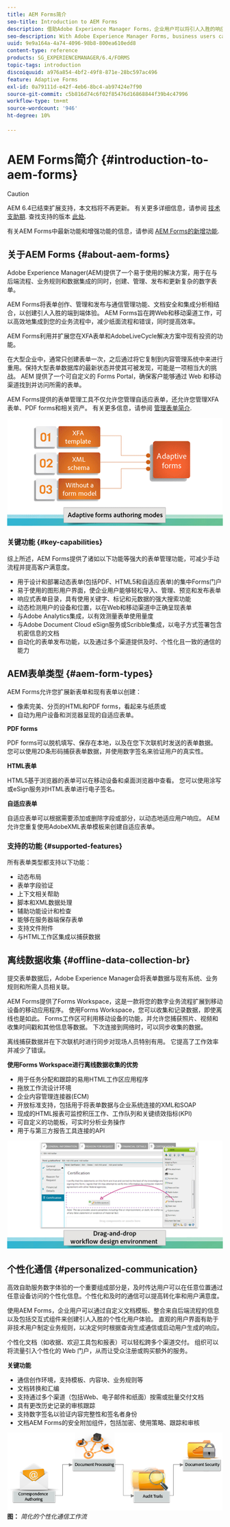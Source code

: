 ```yaml
---
title: AEM Forms简介
seo-title: Introduction to AEM Forms
description: 借助Adobe Experience Manager Forms，企业用户可以将引人入胜的响应式自适应表单集成到Web和移动站点中，从而简化数字注册流程并提高客户转化率。
seo-description: With Adobe Experience Manager Forms, business users can integrate engaging, responsive, and adaptive forms into web and mobile sites, simplifying the digital enrollment process and increasing customer conversion rates.
uuid: 9e9a164a-4a74-4096-98b8-800ea610edd8
content-type: reference
products: SG_EXPERIENCEMANAGER/6.4/FORMS
topic-tags: introduction
discoiquuid: a976a854-4bf2-49f8-871e-28bc597ac496
feature: Adaptive Forms
exl-id: 0a79111d-e42f-4eb6-8bc4-ab97424e7f90
source-git-commit: c5b816d74c6f02f85476d16868844f39b4c47996
workflow-type: tm+mt
source-wordcount: '946'
ht-degree: 10%

---
```


# AEM Forms简介 {#introduction-to-aem-forms}

>[!CAUTION]
>
>AEM 6.4已结束扩展支持，本文档将不再更新。 有关更多详细信息，请参阅 [技术支助期](https://helpx.adobe.com/cn/support/programs/eol-matrix.html). 查找支持的版本 [此处](https://experienceleague.adobe.com/docs/).

有关AEM Forms中最新功能和增强功能的信息，请参阅 [AEM Forms的新增功能](/help/forms/using/whats-new.md).

## 关于AEM Forms {#about-aem-forms}

Adobe Experience Manager(AEM)提供了一个易于使用的解决方案，用于在与后端流程、业务规则和数据集成的同时，创建、管理、发布和更新复杂的数字表单。

AEM Forms将表单创作、管理和发布与通信管理功能、文档安全和集成分析相结合，以创建引人入胜的端到端体验。 AEM Forms旨在跨Web和移动渠道工作，可以高效地集成到您的业务流程中，减少纸面流程和错误，同时提高效率。

AEM Forms利用并扩展您在XFA表单和AdobeLiveCycle解决方案中现有投资的功能。

在大型企业中，通常只创建表单一次，之后通过将它复制到内容管理系统中来进行重用。保持大型表单数据库的最新状态并使其可被发现，可能是一项相当大的挑战。 AEM 提供了一个可自定义的 Forms Portal，确保客户能够通过 Web 和移动渠道找到并访问所需的表单。

AEM Forms提供的表单管理工具不仅允许您管理自适应表单，还允许您管理XFA表单、PDF forms和相关资产。 有关更多信息，请参阅 [管理表单简介](/help/forms/using/introduction-managing-forms.md).

![](do-not-localize/4th-draft.gif)

### 关键功能 {#key-capabilities}

综上所述，AEM Forms提供了诸如以下功能等强大的表单管理功能，可减少手动流程并提高客户满意度。

* 用于设计和部署动态表单(包括PDF、HTML5和自适应表单)的集中Forms门户
* 易于使用的图形用户界面，使企业用户能够轻松导入、管理、预览和发布表单
* 响应式表单目录，具有使用关键字、标记和元数据的强大搜索功能
* 动态检测用户的设备和位置，以在Web和移动渠道中正确呈现表单
* 与Adobe Analytics集成，以有效测量表单使用量度
* 与Adobe Document Cloud eSign服务或Scribble集成，以电子方式签署包含机密信息的文档
* 自动化的表单发布功能，以及通过多个渠道提供及时、个性化且一致的通信的能力

## AEM表单类型 {#aem-form-types}

AEM Forms允许您扩展新表单和现有表单以创建：

* 像素完美、分页的HTML和PDF forms，看起来与纸质或
* 自动为用户设备和浏览器呈现的自适应表单。

**PDF forms**

PDF forms可以脱机填写、保存在本地，以及在您下次联机时发送的表单数据。 您可以使用2D条形码捕获表单数据，并使用数字签名来验证用户的真实性。

**HTML表单**

HTML5基于浏览器的表单可以在移动设备和桌面浏览器中查看。 您可以使用涂写或eSign服务对HTML表单进行电子签名。

**自适应表单**

自适应表单可以根据需要添加或删除字段或部分，以动态地适应用户响应。 AEM允许您重复使用AdobeXML表单模板来创建自适应表单。

### 支持的功能 {#supported-features}

所有表单类型都支持以下功能：

* 动态布局
* 表单字段验证
* 上下文相关帮助
* 脚本和XML数据处理
* 辅助功能设计和检查
* 能够在服务器端保存表单
* 支持文件附件
* 与HTML工作区集成以捕获数据

## 离线数据收集 {#offline-data-collection-br}

提交表单数据后，Adobe Experience Manager会将表单数据与现有系统、业务规则和所需人员相关联。

AEM Forms提供了Forms Workspace，这是一款将您的数字业务流程扩展到移动设备的移动应用程序。 使用Forms Workspace，您可以收集和记录数据，即使离线也是如此。 Forms工作区可利用移动设备的功能，并允许您捕获照片、视频和收集时间戳和其他信息等数据。 下次连接到网络时，可以同步收集的数据。

离线捕获数据并在下次联机时进行同步对现场人员特别有用。 它提高了工作效率并减少了错误。

**使用Forms Workspace进行离线数据收集的优势**

* 用于任务分配和跟踪的易用HTML工作区应用程序
* 拖放工作流设计环境
* 企业内容管理连接器(ECM)
* 开放标准支持，包括用于将表单数据与企业系统连接的XML和SOAP
* 现成的HTML报表可监控积压工作、工作队列和关键绩效指标(KPI)
* 可自定义的功能板，可实时分析业务操作
* 用于与第三方报告工具连接的API

![](do-not-localize/3rd-draft.gif)

## 个性化通信 {#personalized-communication}

高效自助服务数字体验的一个重要组成部分是，及时传达用户可以在任意位置通过任意设备访问的个性化信息。个性化和及时的通信可以提高转化率和用户满意度。

使用AEM Forms，企业用户可以通过自定义文档模板、整合来自后端流程的信息以及包括交互式组件来创建引人入胜的个性化用户体验。 直观的用户界面有助于非技术用户制定业务规则，以决定何时根据查询生成通信或启动用户生成的响应。

个性化文档（如收据、欢迎工具包和报表）可以轻松跨多个渠道交付。 组织可以将流量引入个性化的 Web 门户，从而让受众注册或购买额外的服务。

**关键功能**

* 通信创作环境，支持模板、内容块、业务规则等
* 文档转换和汇编
* 支持通过多个渠道（包括Web、电子邮件和纸面）按需或批量交付文档
* 具有更改历史记录的审核跟踪
* 支持数字签名以验证内容完整性和签名者身份
* 文档AEM Forms的安全附加组件，包括加密、使用策略、跟踪和审核

![](do-not-localize/layout-02.png)
**图：** *简化的个性化通信工作流*
